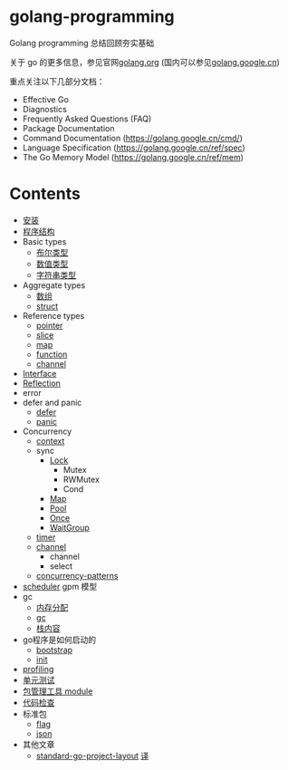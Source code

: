 # golang-programming
Golang programming 总结回顾夯实基础

关于 go 的更多信息，参见官网[golang.org](https://golang.org) (国内可以参见[golang.google.cn](https://golang.google.cn))

重点关注以下几部分文档：
- Effective Go
- Diagnostics
- Frequently Asked Questions (FAQ)
- Package Documentation
- Command Documentation (https://golang.google.cn/cmd/)
- Language Specification (https://golang.google.cn/ref/spec)
- The Go Memory Model (https://golang.google.cn/ref/mem)

# Contents

- [安装](install.md)
- [程序结构](程序结构.md)     
- Basic types
    - [布尔类型](basic-types/bool.md)
    - [数值类型](basic-types/number.md)
    - [字符串类型](basic-types/string.md)
- Aggregate types
    - [数组](aggregate-types/array.md)
    - [struct](aggregate-types/struct.md)
- Reference types
    - [pointer](reference-types/pointer.md)
    - [slice](reference-types/slice.md)
    - [map](reference-types/map.md)
    - [function](reference-types/function.md)
    - [channel](reference-types/channel.md)
- [Interface](interface/interface.md)
- [Reflection](reflect/reflect.md)
- error
- defer and panic
    - [defer](defer-panic/defer.md)
    - [panic](defer-panic/panic.md)
- Concurrency
    - [context](context/context.md)
    - sync
        - [Lock](sync/lock.md)
            - Mutex
            - RWMutex
            - Cond
        - [Map](sync/map.md)
        - [Pool](sync/pool.md)
        - [Once](sync/once.md)
        - [WaitGroup](sync/waitgroup.md)
    - [timer](time/timer.md)
    - [channel](channle/channel.md)
        - channel
        - select
    - [concurrency-patterns](concurrency/patterns.md)
- [scheduler](scheduler/scheduler.md)
    gpm 模型
- gc
    - [内存分配](gc/memery-allocator.md)
    - [gc](gc/memery-allocator.md)
    - [栈内容](gc/stack-allocator.md)
- go程序是如何启动的
    - [bootstrap](init/bootstrap.md)
    - [init](init/init.md)
- [profiling](profiling/profiling.md)
- [单元测试](command/test.md)
- [包管理工具 module](command/module.md)
- [代码检查](command/lint.md)
- 标准包
    - [flag](packages/flag.md)
    - [json](packages/json.md)
- 其他文章
    - [standard-go-project-layout](https://github.com/golang-standards/project-layout) [译](posts/standard-go-project-layout.md)